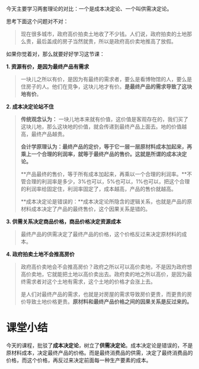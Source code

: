 今天主要学习两套理论的对比：一个是成本决定论、一个叫供需决定论。

思考下面这个问题对不对：
> 现在很多城市，政府高价拍卖土地收了不少钱。人们说，政府拍卖的土地那么贵，最后盖成的房子当然就贵，所以是政府高价卖地推高了放假。

如果你觉着对，那么就要好好学习这节课：

**1. 资源有价，是因为最终产品有需求**
> 一块儿之所以有价，是因为有最终的需求者，要么是看博物馆的人，要么是住房子的人。他们在竞争，这块儿地才有价。**是最终产品的需求导致了这块地有价**。

**2. 成本决定论站不住**
> **传统观念认为：** 一块儿地本来就有价值，这价值是客观存在的，我们买了这块儿地，那么这块地的价值，就会传递到最终产品上面去。地的价值越高，最终产品越贵。
> 
> **会计学原理认为：**最终产品的定价，等于它一层一层原材料成本加起来，再乘上一个合理的利润率，就等于最终产品的售价。这就是所谓的**成本决定论。**
> 
> **产品最终的售价，等于所有成本加起来，再乘以一个合理的利润率。**不管合理的利润率是多少，3%也可以，5%也可以，1%也可以，把这个合理的利润率给固定住，利润率固定了，成本越高，产品的售价就越高。
> 
> **成本决定论是错误的：**成本决定论所隐含的逻辑关系，也就是产品的原材料成本决定了产品的最终售价，这个因果关系是错的。

**3. 供需关系决定商品价格，商品价格决定资源成本**
> 最终产品的供需决定了最终产品的价格，这个价格反过来决定原材料的成本。

**4. 政府拍卖土地不会推高房价**
> 政府高价卖地会不会推高房价？政府之所以可以高价卖地，不是因为政府想高价卖地，它就能把土地以高价卖出去。政府卖的地之所以高价，是因为最终需求者对这个土地有需求，这个土地的价格才会涨上去。
> 
> 是人们对最终产品的需求，也就是对房屋的需求导致房价更贵，而更贵的房价导致土地价格更贵。**原材料和最终产品价格之间的因果关系是反过来的。**

# 课堂小结

今天的课程，批驳了**成本决定论**，树立了**供需决定论**。成本决定论是错误的，不是原材料成本，决定最终产品的价格。而是最终消费品的供需，决定了最终消费品的价格，而这个价格，再反过来决定前面每一种生产要素的成本。


